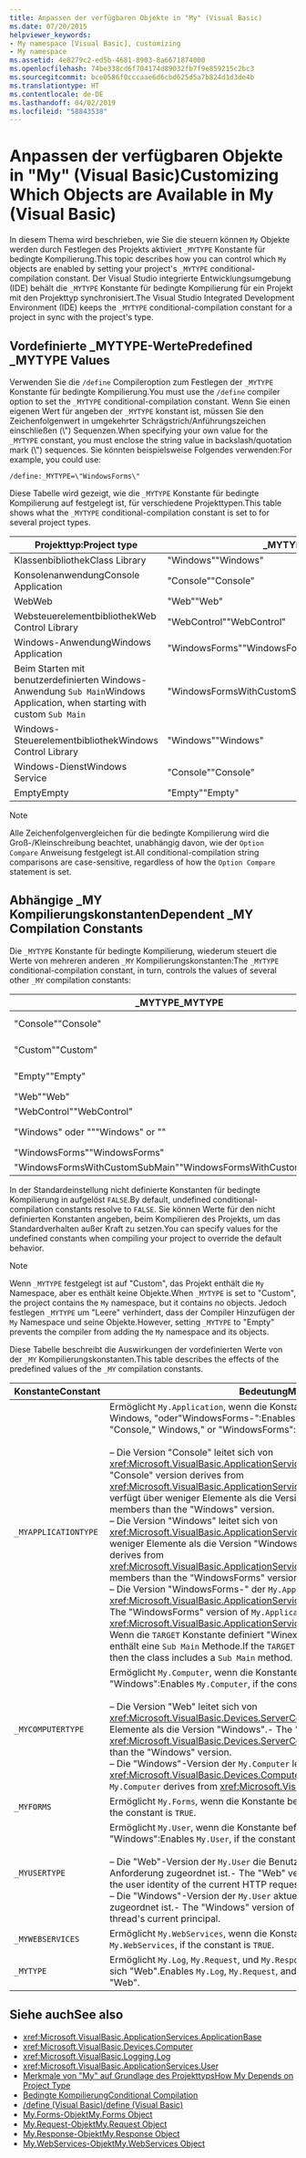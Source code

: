 ```yaml
---
title: Anpassen der verfügbaren Objekte in "My" (Visual Basic)
ms.date: 07/20/2015
helpviewer_keywords:
- My namespace [Visual Basic], customizing
- My namespace
ms.assetid: 4e8279c2-ed5b-4681-8903-8a6671874000
ms.openlocfilehash: 74be338cd6f704174d89032fb7f9e859215c2bc3
ms.sourcegitcommit: bce0586f0cccaae6d6cbd625d5a7b824d1d3de4b
ms.translationtype: HT
ms.contentlocale: de-DE
ms.lasthandoff: 04/02/2019
ms.locfileid: "58843538"
---
```

# <a name="customizing-which-objects-are-available-in-my-visual-basic"></a><span data-ttu-id="abf9c-102">Anpassen der verfügbaren Objekte in "My" (Visual Basic)</span><span class="sxs-lookup"><span data-stu-id="abf9c-102">Customizing Which Objects are Available in My (Visual Basic)</span></span>
<span data-ttu-id="abf9c-103">In diesem Thema wird beschrieben, wie Sie die steuern können `My` Objekte werden durch Festlegen des Projekts aktiviert `_MYTYPE` Konstante für bedingte Kompilierung.</span><span class="sxs-lookup"><span data-stu-id="abf9c-103">This topic describes how you can control which `My` objects are enabled by setting your project's `_MYTYPE` conditional-compilation constant.</span></span> <span data-ttu-id="abf9c-104">Der Visual Studio integrierte Entwicklungsumgebung (IDE) behält die `_MYTYPE` Konstante für bedingte Kompilierung für ein Projekt mit den Projekttyp synchronisiert.</span><span class="sxs-lookup"><span data-stu-id="abf9c-104">The Visual Studio Integrated Development Environment (IDE) keeps the `_MYTYPE` conditional-compilation constant for a project in sync with the project's type.</span></span>  
  
## <a name="predefined-mytype-values"></a><span data-ttu-id="abf9c-105">Vordefinierte _MYTYPE-Werte</span><span class="sxs-lookup"><span data-stu-id="abf9c-105">Predefined _MYTYPE Values</span></span>  
 <span data-ttu-id="abf9c-106">Verwenden Sie die `/define` Compileroption zum Festlegen der `_MYTYPE` Konstante für bedingte Kompilierung.</span><span class="sxs-lookup"><span data-stu-id="abf9c-106">You must use the `/define` compiler option to set the `_MYTYPE` conditional-compilation constant.</span></span> <span data-ttu-id="abf9c-107">Wenn Sie einen eigenen Wert für angeben der `_MYTYPE` konstant ist, müssen Sie den Zeichenfolgenwert in umgekehrter Schrägstrich/Anführungszeichen einschließen (\\") Sequenzen.</span><span class="sxs-lookup"><span data-stu-id="abf9c-107">When specifying your own value for the `_MYTYPE` constant, you must enclose the string value in backslash/quotation mark (\\") sequences.</span></span> <span data-ttu-id="abf9c-108">Sie könnten beispielsweise Folgendes verwenden:</span><span class="sxs-lookup"><span data-stu-id="abf9c-108">For example, you could use:</span></span>  
  
```  
/define:_MYTYPE=\"WindowsForms\"  
```  
  
 <span data-ttu-id="abf9c-109">Diese Tabelle wird gezeigt, wie die `_MYTYPE` Konstante für bedingte Kompilierung auf festgelegt ist, für verschiedene Projekttypen.</span><span class="sxs-lookup"><span data-stu-id="abf9c-109">This table shows what the `_MYTYPE` conditional-compilation constant is set to for several project types.</span></span>  
  
|<span data-ttu-id="abf9c-110">Projekttyp:</span><span class="sxs-lookup"><span data-stu-id="abf9c-110">Project type</span></span>|<span data-ttu-id="abf9c-111">_MYTYPE Wert</span><span class="sxs-lookup"><span data-stu-id="abf9c-111">_MYTYPE value</span></span>|  
|------------------|--------------------|  
|<span data-ttu-id="abf9c-112">Klassenbibliothek</span><span class="sxs-lookup"><span data-stu-id="abf9c-112">Class Library</span></span>|<span data-ttu-id="abf9c-113">"Windows"</span><span class="sxs-lookup"><span data-stu-id="abf9c-113">"Windows"</span></span>|  
|<span data-ttu-id="abf9c-114">Konsolenanwendung</span><span class="sxs-lookup"><span data-stu-id="abf9c-114">Console Application</span></span>|<span data-ttu-id="abf9c-115">"Console"</span><span class="sxs-lookup"><span data-stu-id="abf9c-115">"Console"</span></span>|  
|<span data-ttu-id="abf9c-116">Web</span><span class="sxs-lookup"><span data-stu-id="abf9c-116">Web</span></span>|<span data-ttu-id="abf9c-117">"Web"</span><span class="sxs-lookup"><span data-stu-id="abf9c-117">"Web"</span></span>|  
|<span data-ttu-id="abf9c-118">Websteuerelementbibliothek</span><span class="sxs-lookup"><span data-stu-id="abf9c-118">Web Control Library</span></span>|<span data-ttu-id="abf9c-119">"WebControl"</span><span class="sxs-lookup"><span data-stu-id="abf9c-119">"WebControl"</span></span>|  
|<span data-ttu-id="abf9c-120">Windows-Anwendung</span><span class="sxs-lookup"><span data-stu-id="abf9c-120">Windows Application</span></span>|<span data-ttu-id="abf9c-121">"WindowsForms"</span><span class="sxs-lookup"><span data-stu-id="abf9c-121">"WindowsForms"</span></span>|  
|<span data-ttu-id="abf9c-122">Beim Starten mit benutzerdefinierten Windows-Anwendung `Sub Main`</span><span class="sxs-lookup"><span data-stu-id="abf9c-122">Windows Application, when starting with custom `Sub Main`</span></span>|<span data-ttu-id="abf9c-123">"WindowsFormsWithCustomSubMain"</span><span class="sxs-lookup"><span data-stu-id="abf9c-123">"WindowsFormsWithCustomSubMain"</span></span>|  
|<span data-ttu-id="abf9c-124">Windows-Steuerelementbibliothek</span><span class="sxs-lookup"><span data-stu-id="abf9c-124">Windows Control Library</span></span>|<span data-ttu-id="abf9c-125">"Windows"</span><span class="sxs-lookup"><span data-stu-id="abf9c-125">"Windows"</span></span>|  
|<span data-ttu-id="abf9c-126">Windows-Dienst</span><span class="sxs-lookup"><span data-stu-id="abf9c-126">Windows Service</span></span>|<span data-ttu-id="abf9c-127">"Console"</span><span class="sxs-lookup"><span data-stu-id="abf9c-127">"Console"</span></span>|  
|<span data-ttu-id="abf9c-128">Empty</span><span class="sxs-lookup"><span data-stu-id="abf9c-128">Empty</span></span>|<span data-ttu-id="abf9c-129">"Empty"</span><span class="sxs-lookup"><span data-stu-id="abf9c-129">"Empty"</span></span>|  
  
> [!NOTE]
>  <span data-ttu-id="abf9c-130">Alle Zeichenfolgenvergleichen für die bedingte Kompilierung wird die Groß-/Kleinschreibung beachtet, unabhängig davon, wie der `Option Compare` Anweisung festgelegt ist.</span><span class="sxs-lookup"><span data-stu-id="abf9c-130">All conditional-compilation string comparisons are case-sensitive, regardless of how the `Option Compare` statement is set.</span></span>  
  
## <a name="dependent-my-compilation-constants"></a><span data-ttu-id="abf9c-131">Abhängige _MY Kompilierungskonstanten</span><span class="sxs-lookup"><span data-stu-id="abf9c-131">Dependent _MY Compilation Constants</span></span>  
 <span data-ttu-id="abf9c-132">Die `_MYTYPE` Konstante für bedingte Kompilierung, wiederum steuert die Werte von mehreren anderen `_MY` Kompilierungskonstanten:</span><span class="sxs-lookup"><span data-stu-id="abf9c-132">The `_MYTYPE` conditional-compilation constant, in turn, controls the values of several other `_MY` compilation constants:</span></span>  
  
|<span data-ttu-id="abf9c-133">_MYTYPE</span><span class="sxs-lookup"><span data-stu-id="abf9c-133">_MYTYPE</span></span>|<span data-ttu-id="abf9c-134">_MYAPPLICATIONTYPE</span><span class="sxs-lookup"><span data-stu-id="abf9c-134">_MYAPPLICATIONTYPE</span></span>|<span data-ttu-id="abf9c-135">_MYCOMPUTERTYPE</span><span class="sxs-lookup"><span data-stu-id="abf9c-135">_MYCOMPUTERTYPE</span></span>|<span data-ttu-id="abf9c-136">_MYFORMS</span><span class="sxs-lookup"><span data-stu-id="abf9c-136">_MYFORMS</span></span>|<span data-ttu-id="abf9c-137">_MYUSERTYPE</span><span class="sxs-lookup"><span data-stu-id="abf9c-137">_MYUSERTYPE</span></span>|<span data-ttu-id="abf9c-138">_MYWEBSERVICES</span><span class="sxs-lookup"><span data-stu-id="abf9c-138">_MYWEBSERVICES</span></span>|  
|--------------|-------------------------|----------------------|---------------|------------------|---------------------|  
|<span data-ttu-id="abf9c-139">"Console"</span><span class="sxs-lookup"><span data-stu-id="abf9c-139">"Console"</span></span>|<span data-ttu-id="abf9c-140">"Console"</span><span class="sxs-lookup"><span data-stu-id="abf9c-140">"Console"</span></span>|<span data-ttu-id="abf9c-141">"Windows"</span><span class="sxs-lookup"><span data-stu-id="abf9c-141">"Windows"</span></span>|<span data-ttu-id="abf9c-142">Nicht definiert</span><span class="sxs-lookup"><span data-stu-id="abf9c-142">Undefined</span></span>|<span data-ttu-id="abf9c-143">"Windows"</span><span class="sxs-lookup"><span data-stu-id="abf9c-143">"Windows"</span></span>|<span data-ttu-id="abf9c-144">true</span><span class="sxs-lookup"><span data-stu-id="abf9c-144">TRUE</span></span>|  
|<span data-ttu-id="abf9c-145">"Custom"</span><span class="sxs-lookup"><span data-stu-id="abf9c-145">"Custom"</span></span>|<span data-ttu-id="abf9c-146">Nicht definiert</span><span class="sxs-lookup"><span data-stu-id="abf9c-146">Undefined</span></span>|<span data-ttu-id="abf9c-147">Nicht definiert</span><span class="sxs-lookup"><span data-stu-id="abf9c-147">Undefined</span></span>|<span data-ttu-id="abf9c-148">Nicht definiert</span><span class="sxs-lookup"><span data-stu-id="abf9c-148">Undefined</span></span>|<span data-ttu-id="abf9c-149">Nicht definiert</span><span class="sxs-lookup"><span data-stu-id="abf9c-149">Undefined</span></span>|<span data-ttu-id="abf9c-150">Nicht definiert</span><span class="sxs-lookup"><span data-stu-id="abf9c-150">Undefined</span></span>|  
|<span data-ttu-id="abf9c-151">"Empty"</span><span class="sxs-lookup"><span data-stu-id="abf9c-151">"Empty"</span></span>|<span data-ttu-id="abf9c-152">Nicht definiert</span><span class="sxs-lookup"><span data-stu-id="abf9c-152">Undefined</span></span>|<span data-ttu-id="abf9c-153">Nicht definiert</span><span class="sxs-lookup"><span data-stu-id="abf9c-153">Undefined</span></span>|<span data-ttu-id="abf9c-154">Nicht definiert</span><span class="sxs-lookup"><span data-stu-id="abf9c-154">Undefined</span></span>|<span data-ttu-id="abf9c-155">Nicht definiert</span><span class="sxs-lookup"><span data-stu-id="abf9c-155">Undefined</span></span>|<span data-ttu-id="abf9c-156">Nicht definiert</span><span class="sxs-lookup"><span data-stu-id="abf9c-156">Undefined</span></span>|  
|<span data-ttu-id="abf9c-157">"Web"</span><span class="sxs-lookup"><span data-stu-id="abf9c-157">"Web"</span></span>|<span data-ttu-id="abf9c-158">Nicht definiert</span><span class="sxs-lookup"><span data-stu-id="abf9c-158">Undefined</span></span>|<span data-ttu-id="abf9c-159">"Web"</span><span class="sxs-lookup"><span data-stu-id="abf9c-159">"Web"</span></span>|<span data-ttu-id="abf9c-160">false</span><span class="sxs-lookup"><span data-stu-id="abf9c-160">FALSE</span></span>|<span data-ttu-id="abf9c-161">"Web"</span><span class="sxs-lookup"><span data-stu-id="abf9c-161">"Web"</span></span>|<span data-ttu-id="abf9c-162">false</span><span class="sxs-lookup"><span data-stu-id="abf9c-162">FALSE</span></span>|  
|<span data-ttu-id="abf9c-163">"WebControl"</span><span class="sxs-lookup"><span data-stu-id="abf9c-163">"WebControl"</span></span>|<span data-ttu-id="abf9c-164">Nicht definiert</span><span class="sxs-lookup"><span data-stu-id="abf9c-164">Undefined</span></span>|<span data-ttu-id="abf9c-165">"Web"</span><span class="sxs-lookup"><span data-stu-id="abf9c-165">"Web"</span></span>|<span data-ttu-id="abf9c-166">false</span><span class="sxs-lookup"><span data-stu-id="abf9c-166">FALSE</span></span>|<span data-ttu-id="abf9c-167">"Web"</span><span class="sxs-lookup"><span data-stu-id="abf9c-167">"Web"</span></span>|<span data-ttu-id="abf9c-168">true</span><span class="sxs-lookup"><span data-stu-id="abf9c-168">TRUE</span></span>|  
|<span data-ttu-id="abf9c-169">"Windows" oder ""</span><span class="sxs-lookup"><span data-stu-id="abf9c-169">"Windows" or ""</span></span>|<span data-ttu-id="abf9c-170">"Windows"</span><span class="sxs-lookup"><span data-stu-id="abf9c-170">"Windows"</span></span>|<span data-ttu-id="abf9c-171">"Windows"</span><span class="sxs-lookup"><span data-stu-id="abf9c-171">"Windows"</span></span>|<span data-ttu-id="abf9c-172">Nicht definiert</span><span class="sxs-lookup"><span data-stu-id="abf9c-172">Undefined</span></span>|<span data-ttu-id="abf9c-173">"Windows"</span><span class="sxs-lookup"><span data-stu-id="abf9c-173">"Windows"</span></span>|<span data-ttu-id="abf9c-174">true</span><span class="sxs-lookup"><span data-stu-id="abf9c-174">TRUE</span></span>|  
|<span data-ttu-id="abf9c-175">"WindowsForms"</span><span class="sxs-lookup"><span data-stu-id="abf9c-175">"WindowsForms"</span></span>|<span data-ttu-id="abf9c-176">"WindowsForms"</span><span class="sxs-lookup"><span data-stu-id="abf9c-176">"WindowsForms"</span></span>|<span data-ttu-id="abf9c-177">"Windows"</span><span class="sxs-lookup"><span data-stu-id="abf9c-177">"Windows"</span></span>|<span data-ttu-id="abf9c-178">true</span><span class="sxs-lookup"><span data-stu-id="abf9c-178">TRUE</span></span>|<span data-ttu-id="abf9c-179">"Windows"</span><span class="sxs-lookup"><span data-stu-id="abf9c-179">"Windows"</span></span>|<span data-ttu-id="abf9c-180">true</span><span class="sxs-lookup"><span data-stu-id="abf9c-180">TRUE</span></span>|  
|<span data-ttu-id="abf9c-181">"WindowsFormsWithCustomSubMain"</span><span class="sxs-lookup"><span data-stu-id="abf9c-181">"WindowsFormsWithCustomSubMain"</span></span>|<span data-ttu-id="abf9c-182">"Console"</span><span class="sxs-lookup"><span data-stu-id="abf9c-182">"Console"</span></span>|<span data-ttu-id="abf9c-183">"Windows"</span><span class="sxs-lookup"><span data-stu-id="abf9c-183">"Windows"</span></span>|<span data-ttu-id="abf9c-184">true</span><span class="sxs-lookup"><span data-stu-id="abf9c-184">TRUE</span></span>|<span data-ttu-id="abf9c-185">"Windows"</span><span class="sxs-lookup"><span data-stu-id="abf9c-185">"Windows"</span></span>|<span data-ttu-id="abf9c-186">true</span><span class="sxs-lookup"><span data-stu-id="abf9c-186">TRUE</span></span>|  
  
 <span data-ttu-id="abf9c-187">In der Standardeinstellung nicht definierte Konstanten für bedingte Kompilierung in aufgelöst `FALSE`.</span><span class="sxs-lookup"><span data-stu-id="abf9c-187">By default, undefined conditional-compilation constants resolve to `FALSE`.</span></span> <span data-ttu-id="abf9c-188">Sie können Werte für den nicht definierten Konstanten angeben, beim Kompilieren des Projekts, um das Standardverhalten außer Kraft zu setzen.</span><span class="sxs-lookup"><span data-stu-id="abf9c-188">You can specify values for the undefined constants when compiling your project to override the default behavior.</span></span>  
  
> [!NOTE]
>  <span data-ttu-id="abf9c-189">Wenn `_MYTYPE` festgelegt ist auf "Custom", das Projekt enthält die `My` Namespace, aber es enthält keine Objekte.</span><span class="sxs-lookup"><span data-stu-id="abf9c-189">When `_MYTYPE` is set to "Custom", the project contains the `My` namespace, but it contains no objects.</span></span> <span data-ttu-id="abf9c-190">Jedoch festlegen `_MYTYPE` um "Leere" verhindert, dass der Compiler Hinzufügen der `My` Namespace und seine Objekte.</span><span class="sxs-lookup"><span data-stu-id="abf9c-190">However, setting `_MYTYPE` to "Empty" prevents the compiler from adding the `My` namespace and its objects.</span></span>  
  
 <span data-ttu-id="abf9c-191">Diese Tabelle beschreibt die Auswirkungen der vordefinierten Werte von der `_MY` Kompilierungskonstanten.</span><span class="sxs-lookup"><span data-stu-id="abf9c-191">This table describes the effects of the predefined values of the `_MY` compilation constants.</span></span>  
  
|<span data-ttu-id="abf9c-192">Konstante</span><span class="sxs-lookup"><span data-stu-id="abf9c-192">Constant</span></span>|<span data-ttu-id="abf9c-193">Bedeutung</span><span class="sxs-lookup"><span data-stu-id="abf9c-193">Meaning</span></span>|  
|--------------|-------------|  
|`_MYAPPLICATIONTYPE`|<span data-ttu-id="abf9c-194">Ermöglicht `My.Application`, wenn die Konstante befindet sich "Console", Windows, "oder"WindowsForms-":</span><span class="sxs-lookup"><span data-stu-id="abf9c-194">Enables `My.Application`, if the constant is "Console," Windows," or "WindowsForms":</span></span><br /><br /> <span data-ttu-id="abf9c-195">– Die Version "Console" leitet sich von <xref:Microsoft.VisualBasic.ApplicationServices.ConsoleApplicationBase>.</span><span class="sxs-lookup"><span data-stu-id="abf9c-195">-   The "Console" version derives from <xref:Microsoft.VisualBasic.ApplicationServices.ConsoleApplicationBase>.</span></span> <span data-ttu-id="abf9c-196">und verfügt über weniger Elemente als die Version "Windows".</span><span class="sxs-lookup"><span data-stu-id="abf9c-196">and has fewer members than the "Windows" version.</span></span><br /><span data-ttu-id="abf9c-197">– Die Version "Windows" leitet sich von <xref:Microsoft.VisualBasic.ApplicationServices.ApplicationBase>und verfügt über weniger Elemente als die Version "WindowsForms-".</span><span class="sxs-lookup"><span data-stu-id="abf9c-197">-   The "Windows" version derives from <xref:Microsoft.VisualBasic.ApplicationServices.ApplicationBase>.and has fewer members than the "WindowsForms" version.</span></span><br /><span data-ttu-id="abf9c-198">– Die Version "WindowsForms-" der `My.Application` leitet sich von <xref:Microsoft.VisualBasic.ApplicationServices.WindowsFormsApplicationBase>.</span><span class="sxs-lookup"><span data-stu-id="abf9c-198">-   The "WindowsForms" version of `My.Application` derives from <xref:Microsoft.VisualBasic.ApplicationServices.WindowsFormsApplicationBase>.</span></span> <span data-ttu-id="abf9c-199">Wenn die `TARGET` Konstante definiert "Winexe", und klicken Sie dann die Klasse enthält eine `Sub Main` Methode.</span><span class="sxs-lookup"><span data-stu-id="abf9c-199">If the `TARGET` constant is defined to be "winexe", then the class includes a `Sub Main` method.</span></span>|  
|`_MYCOMPUTERTYPE`|<span data-ttu-id="abf9c-200">Ermöglicht `My.Computer`, wenn die Konstante befindet sich "Web" oder "Windows":</span><span class="sxs-lookup"><span data-stu-id="abf9c-200">Enables `My.Computer`, if the constant is "Web" or "Windows":</span></span><br /><br /> <span data-ttu-id="abf9c-201">– Die Version "Web" leitet sich von <xref:Microsoft.VisualBasic.Devices.ServerComputer>, und verfügt über weniger Elemente als die Version "Windows".</span><span class="sxs-lookup"><span data-stu-id="abf9c-201">-   The "Web" version derives from <xref:Microsoft.VisualBasic.Devices.ServerComputer>, and has fewer members than the "Windows" version.</span></span><br /><span data-ttu-id="abf9c-202">– Die "Windows"-Version der `My.Computer` leitet sich von <xref:Microsoft.VisualBasic.Devices.Computer>.</span><span class="sxs-lookup"><span data-stu-id="abf9c-202">-   The "Windows" version of `My.Computer` derives from <xref:Microsoft.VisualBasic.Devices.Computer>.</span></span>|  
|`_MYFORMS`|<span data-ttu-id="abf9c-203">Ermöglicht `My.Forms`, wenn die Konstante befindet sich `TRUE`.</span><span class="sxs-lookup"><span data-stu-id="abf9c-203">Enables `My.Forms`, if the constant is `TRUE`.</span></span>|  
|`_MYUSERTYPE`|<span data-ttu-id="abf9c-204">Ermöglicht `My.User`, wenn die Konstante befindet sich "Web" oder "Windows":</span><span class="sxs-lookup"><span data-stu-id="abf9c-204">Enables `My.User`, if the constant is "Web" or "Windows":</span></span><br /><br /> <span data-ttu-id="abf9c-205">– Die "Web"-Version der `My.User` die Benutzeridentität des die aktuelle HTTP-Anforderung zugeordnet ist.</span><span class="sxs-lookup"><span data-stu-id="abf9c-205">-   The "Web" version of `My.User` is associated with the user identity of the current HTTP request.</span></span><br /><span data-ttu-id="abf9c-206">– Die "Windows"-Version der `My.User` aktuellen Prinzipal des Threads zugeordnet ist.</span><span class="sxs-lookup"><span data-stu-id="abf9c-206">-   The "Windows" version of `My.User` is associated with the thread's current principal.</span></span>|  
|`_MYWEBSERVICES`|<span data-ttu-id="abf9c-207">Ermöglicht `My.WebServices`, wenn die Konstante befindet sich `TRUE`.</span><span class="sxs-lookup"><span data-stu-id="abf9c-207">Enables `My.WebServices`, if the constant is `TRUE`.</span></span>|  
|`_MYTYPE`|<span data-ttu-id="abf9c-208">Ermöglicht `My.Log`, `My.Request`, und `My.Response`, wenn die Konstante befindet sich "Web".</span><span class="sxs-lookup"><span data-stu-id="abf9c-208">Enables `My.Log`, `My.Request`, and `My.Response`, if the constant is "Web".</span></span>|  
  
## <a name="see-also"></a><span data-ttu-id="abf9c-209">Siehe auch</span><span class="sxs-lookup"><span data-stu-id="abf9c-209">See also</span></span>

- <xref:Microsoft.VisualBasic.ApplicationServices.ApplicationBase>
- <xref:Microsoft.VisualBasic.Devices.Computer>
- <xref:Microsoft.VisualBasic.Logging.Log>
- <xref:Microsoft.VisualBasic.ApplicationServices.User>
- [<span data-ttu-id="abf9c-210">Merkmale von "My" auf Grundlage des Projekttyps</span><span class="sxs-lookup"><span data-stu-id="abf9c-210">How My Depends on Project Type</span></span>](../../../visual-basic/developing-apps/development-with-my/how-my-depends-on-project-type.md)
- [<span data-ttu-id="abf9c-211">Bedingte Kompilierung</span><span class="sxs-lookup"><span data-stu-id="abf9c-211">Conditional Compilation</span></span>](../../../visual-basic/programming-guide/program-structure/conditional-compilation.md)
- [<span data-ttu-id="abf9c-212">/define (Visual Basic)</span><span class="sxs-lookup"><span data-stu-id="abf9c-212">/define (Visual Basic)</span></span>](../../../visual-basic/reference/command-line-compiler/define.md)
- [<span data-ttu-id="abf9c-213">My.Forms-Objekt</span><span class="sxs-lookup"><span data-stu-id="abf9c-213">My.Forms Object</span></span>](../../../visual-basic/language-reference/objects/my-forms-object.md)
- [<span data-ttu-id="abf9c-214">My.Request-Objekt</span><span class="sxs-lookup"><span data-stu-id="abf9c-214">My.Request Object</span></span>](../../../visual-basic/language-reference/objects/my-request-object.md)
- [<span data-ttu-id="abf9c-215">My.Response-Objekt</span><span class="sxs-lookup"><span data-stu-id="abf9c-215">My.Response Object</span></span>](../../../visual-basic/language-reference/objects/my-response-object.md)
- [<span data-ttu-id="abf9c-216">My.WebServices-Objekt</span><span class="sxs-lookup"><span data-stu-id="abf9c-216">My.WebServices Object</span></span>](../../../visual-basic/language-reference/objects/my-webservices-object.md)
